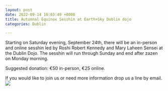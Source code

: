 ```yaml
---
layout: post
date: 2022-09-14 10:03:49 +0000
title: Autumnal Equinox Sesshin at Earth+Sky Dublin dojo
categories: Dublin

---
```

Starting on Saturday evening, September 24th, there will be an in-person  and online sesshin led by Roshi Robert Kennedy and Mary Laheen Sensei at the Dublin Dojo. The sesshin will run through Sunday and end after zazen on Monday morning.

Suggested donation: €50 in-person, €25 online.

If you would like to join us or need more information drop us a line by email.![](https://zenireland.s3.eu-west-1.amazonaws.com/AUTUMNALequinox22_sesshin.jpg)